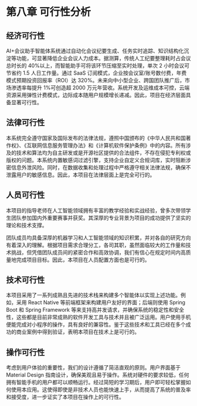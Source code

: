 # 第八章 可行性分析

## 经济可行性

AI+会议助手智能体系统通过自动化会议纪要生成、任务实时追踪、知识结构化沉淀等功能，可显著降低企业会议人力成本。据测算，传统人工纪要整理耗时占会议总时长的 40%以上，而智能助手可将该环节压缩至实时处理，单次 2 小时会议可节省约 1.5 人日工作量。通过 SaaS 订阅模式，企业按会议室/账号数付费，年费模式预期投资回报率（ROI）达 320%。未来向中小型企业、跨国团队推广后，市场渗透率每提升 1%可创造超 2000 万元年营收。系统开发及运维成本可控，云端资源采用弹性计费模式，边际成本随用户规模增长递减。因此，项目在经济层面具备显著可行性。

## 法律可行性

本系统完全遵守国家及国际发布的法律法规，遵照中国颁布的《中华人民共和国著作权》、《互联网信息服务管理办法》和《计算机软件保护条例》中的内容。所有涉及的技术和算法均为自主研发或是开源社区提供的合法组件，不存在侵犯专利权或版权的问题。本系统内置敏感词过滤引擎，支持企业自定义合规词库，实时阻断涉密信息外泄风险。同时，在数据收集和处理过程中严格遵守相关法律法规，确保不泄露用户的敏感信息。因此，本项目在法律层面上是完全可行的。

## 人员可行性

本项目的指导老师在人工智能领域拥有丰富的教学经验和实战经验，曾多次带领学生团队参加国内外重要赛事并获奖。其深厚的专业背景为项目的成功提供了坚实的理论和技术支撑。

团队成员均具备深厚的机器学习和人工智能领域的知识积累，并对各自的研究方向有着深入的理解。根据项目需求合理分工，各司其职，虽然面临较大的工作量和技术挑战，但凭借团队成员间的紧密合作和高效协调，我们有信心在规定时间内高质量地完成项目目标。因此，本项目在人员配置方面也是可行的。

## 技术可行性

本项目采用了一系列成熟且先进的技术栈来构建多个智能体以实现上述功能。例如，采用 React Native 等前端框架来构建用户友好的界面；后端则使用 Spring Boot 和 Spring Framework 等来支持高并发请求，并确保系统的稳定性和安全性，这些都是目前非常成熟的软件开发工具与技术并且被广泛运用。用户使用手机便能完成对小程序的操作，具有良好的兼容性。鉴于这些技术和工具已经在多个成功的商业案例中得到验证，表明本项目在技术上是可行的。

## 操作可行性

考虑到用户体验的重要性，我们的设计遵循了简洁直观的原则。用户界面基于 Material Design 指南设计，确保美观且易于操作。系统对硬件的要求较低，任何拥有智能手机的用户都可以顺畅运行。经过简短的学习期后，用户即可轻松掌握如何使用本应用。这使得即使是非技术人员也能快速上手，从而提高了系统的普及率和接受度，进一步证实了本项目在操作上的可行性。
